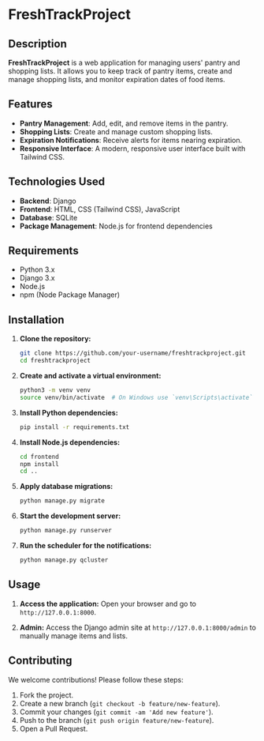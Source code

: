 
# FreshTrackProject

## Description

**FreshTrackProject** is a web application for managing users' pantry and shopping lists. It allows you to keep track of pantry items, create and manage shopping lists, and monitor expiration dates of food items.

## Features

- **Pantry Management**: Add, edit, and remove items in the pantry.
- **Shopping Lists**: Create and manage custom shopping lists.
- **Expiration Notifications**: Receive alerts for items nearing expiration.
- **Responsive Interface**: A modern, responsive user interface built with Tailwind CSS.

## Technologies Used

- **Backend**: Django
- **Frontend**: HTML, CSS (Tailwind CSS), JavaScript
- **Database**: SQLite
- **Package Management**: Node.js for frontend dependencies

## Requirements

- Python 3.x
- Django 3.x
- Node.js
- npm (Node Package Manager)

## Installation

1. **Clone the repository:**
   ```bash
   git clone https://github.com/your-username/freshtrackproject.git
   cd freshtrackproject
   ```

2. **Create and activate a virtual environment:**
   ```bash
   python3 -m venv venv
   source venv/bin/activate  # On Windows use `venv\Scripts\activate`
   ```

3. **Install Python dependencies:**
   ```bash
   pip install -r requirements.txt
   ```

4. **Install Node.js dependencies:**
   ```bash
   cd frontend
   npm install
   cd ..
   ```

5. **Apply database migrations:**
   ```bash
   python manage.py migrate
   ```

6. **Start the development server:**
   ```bash
   python manage.py runserver
   ```

7. **Run the scheduler for the notifications:**
   ```bash
   python manage.py qcluster
   ```

## Usage

1. **Access the application:**
   Open your browser and go to `http://127.0.0.1:8000`.

2. **Admin:**
   Access the Django admin site at `http://127.0.0.1:8000/admin` to manually manage items and lists.

## Contributing

We welcome contributions! Please follow these steps:

1. Fork the project.
2. Create a new branch (`git checkout -b feature/new-feature`).
3. Commit your changes (`git commit -am 'Add new feature'`).
4. Push to the branch (`git push origin feature/new-feature`).
5. Open a Pull Request.
